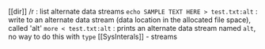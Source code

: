 [[dir]] /r : list alternate data streams
`echo SAMPLE TEXT HERE > test.txt:alt` : write to an alternate data stream (data location in the allocated file space), called 'alt'
`more < test.txt:alt` : prints an alternate data stream named `alt`, no way to do this with `type`
[[SysInterals]] - streams